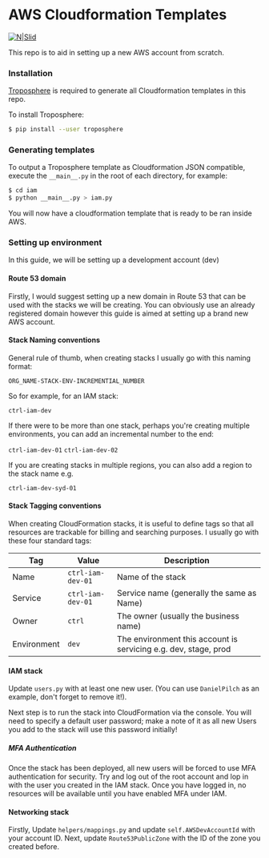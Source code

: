 # AWS Cloudformation Templates

[![N|Slid](https://avatars0.githubusercontent.com/u/19900777?s=400&v=4)](https://aws.amazon.com/cloudformation/)

This repo is to aid in setting up a new AWS account from scratch.

### Installation

[Troposphere](https://github.com/cloudtools/troposphere) is required to generate all Cloudformation templates in this repo. 

To install Troposphere:

```sh
$ pip install --user troposphere
```

### Generating templates

To output a Troposphere template as Cloudformation JSON compatible, execute the `__main__.py` in the root of each directory, for example:

```sh
$ cd iam 
$ python __main__.py > iam.py
```

You will now have a cloudformation template that is ready to be ran inside AWS.

### Setting up environment

In this guide, we will be setting up a development account (dev)

#### Route 53 domain

Firstly, I would suggest setting up a new domain in Route 53 that can be used with the stacks we will be creating. You can obviously use an already registered domain however this guide is aimed at setting up a brand new AWS account.

#### Stack Naming conventions

General rule of thumb, when creating stacks I usually go with this naming format:

`ORG_NAME-STACK-ENV-INCREMENTIAL_NUMBER`

So for example, for an IAM stack:

`ctrl-iam-dev`

If there were to be more than one stack, perhaps you're creating multiple environments, you can add an incremental number to the end:

`ctrl-iam-dev-01`
`ctrl-iam-dev-02`

If you are creating stacks in multiple regions, you can also add a region to the stack name e.g.

`ctrl-iam-dev-syd-01`

#### Stack Tagging conventions

When creating CloudFormation stacks, it is useful to define tags so that all resources are trackable for billing and searching purposes. I usually go with these four standard tags:

| Tag        | Value           | Description  |
| ------------- |-------------| -----|
| Name  | `ctrl-iam-dev-01` | Name of the stack |
| Service      | `ctrl-iam-dev-01`      |  Service name (generally the same as Name)|
| Owner | `ctrl`      | The owner (usually the business name) |
| Environment | `dev` | The environment this account is servicing e.g. dev, stage, prod |

#### IAM stack

Update `users.py` with at least one new user. (You can use `DanielPilch` as an example, don't forget to remove it!). 

Next step is to run the stack into CloudFormation via the console. You will need to specify a default user password; make a note of it as all new Users you add to the stack will use this password initially!

##### MFA Authentication
Once the stack has been deployed, all new users will be forced to use MFA authentication for security. Try and log out of the root account and lop in with the user you created in the IAM stack. Once you have logged in, no resources will be available until you have enabled MFA under IAM.

#### Networking stack

Firstly, Update `helpers/mappings.py` and update `self.AWSDevAccountId` with your account ID. Next, update `Route53PublicZone` with the ID of the zone you created before.



